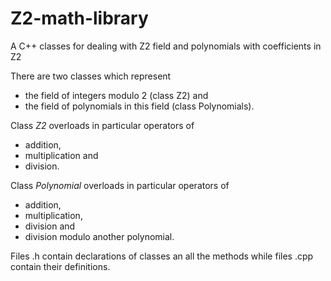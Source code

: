 # Z2-math-library
A C++ classes for dealing with Z2 field and polynomials with coefficients in Z2

There are two classes which represent
* the field of integers modulo 2 (class Z2) and
* the field of polynomials in this field (class Polynomials).

Class *Z2* overloads in particular operators of
* addition,
* multiplication and
* division.

Class *Polynomial* overloads in particular operators of
* addition,
* multiplication,
* division and
* division modulo another polynomial.

Files .h contain declarations of classes an all the methods while files .cpp contain their definitions.
